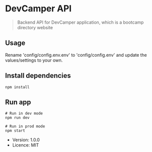 # DevCamper API

> Backend API for DevCamper application, which is a bootcamp directory website

## Usage

Rename 'config/config.env.env' to 'config/config.env' and update the values/settings to your own.

## Install dependencies
```
npm install
```

## Run app
```
# Run in dev mode
npm run dev

# Run in prod mode
npm start
```

- Version: 1.0.0
- Licence: MIT